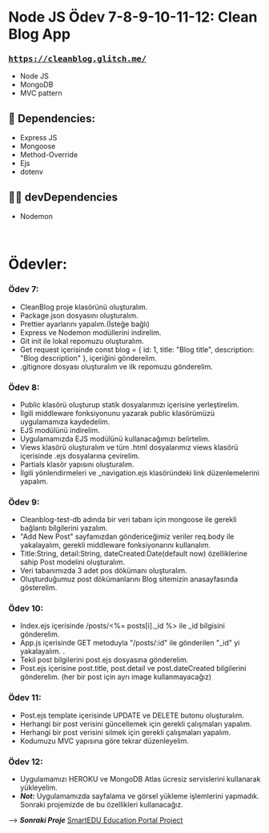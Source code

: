 # Node JS Ödev 7-8-9-10-11-12: Clean Blog App

### <pre><a href="https://cleanblog.glitch.me/">https://cleanblog.glitch.me/</a></pre>

* Node JS
* MongoDB 
* MVC pattern 

## 📕 Dependencies: 
* Express JS
* Mongoose
* Method-Override
* Ejs
* dotenv

## 👨‍💻 devDependencies
* Nodemon

<br>

# Ödevler:

### **Ödev 7:**

- CleanBlog proje klasörünü oluşturalım.
- Package.json dosyasını oluşturalım.
- Prettier ayarlarını yapalım.(İsteğe bağlı)
- Express ve Nodemon modüllerini indirelim.
- Git init ile lokal repomuzu oluşturalım.
- Get request içerisinde const blog = { id: 1, title: "Blog title", description: "Blog description" }, içeriğini gönderelim.
- .gitignore dosyası oluşturalım ve ilk repomuzu gönderelim.

### Ödev 8: 

- Public klasörü oluşturup statik dosyalarımızı içerisine yerleştirelim.
- İlgili middleware fonksiyonunu yazarak public klasörümüzü uygulamamıza kaydedelim.
- EJS modülünü indirelim.
- Uygulamamızda EJS modülünü kullanacağımızı belirtelim.
- Views klasörü oluşturalım ve tüm .html dosyalarımız views klasörü içerisinde .ejs dosyalarına çevirelim.
- Partials klasör yapısını oluşturalım.
- İlgili yönlendirmeleri ve _navigation.ejs klasöründeki link düzenlemelerini yapalım.

### Ödev 9:

- Cleanblog-test-db adında bir veri tabanı için mongoose ile gerekli bağlantı bilgilerini yazalım.
- "Add New Post" sayfamızdan göndericeğimiz veriler req.body ile yakalayalım, gerekli middleware fonksiyonarını kullanalım.
- Title:String, detail:String, dateCreated:Date(default now) özelliklerine sahip Post modelini oluşturalım.
- Veri tabanımızda 3 adet pos dökümanı oluşturalım.
- Oluşturduğumuz post dökümanlarını Blog sitemizin anasayfasında gösterelim.

### Ödev 10:

- Index.ejs içerisinde /posts/<%= posts[i]._id %> ile _id bilgisini gönderelim.
- App.js içerisinde GET metoduyla "/posts/:id" ile gönderilen "_id" yi yakalayalım. .
- Tekil post bilgilerini post.ejs dosyasına gönderelim.
- Post.ejs içerisine post.title, post.detail ve post.dateCreated bilgilerini gönderelim. (her bir post için ayrı image kullanmayacağız)

### Ödev 11:

- Post.ejs template içerisinde UPDATE ve DELETE butonu oluşturalım.
- Herhangi bir post verisini güncellemek için gerekli çalışmaları yapalım.
- Herhangi bir post verisini silmek için gerekli çalışmaları yapalım.
- Kodumuzu MVC yapısına göre tekrar düzenleyelim.

### Ödev 12:

- Uygulamamızı HEROKU ve MongoDB Atlas ücresiz servislerini kullanarak yükleyelim.
- ***Not:*** Uygulamamızda sayfalama ve görsel yükleme işlemlerini yapmadık. Sonraki projemizde de bu özellikleri kullanacağız.

--> ***Sonraki Proje*** <a href="https://github.com/frknsprnl/SmartEdu">SmartEDU Education Portal Project</a>
